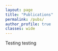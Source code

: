 ```yaml
---
layout: page
title: "Publications"
permalink: /pubs/
author_profile: true
classes: wide
---
```


Testing testing 
